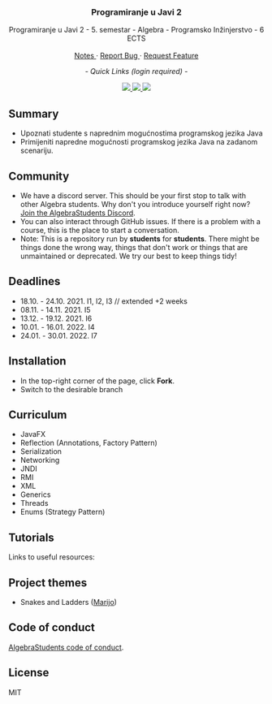 <div align="center">
	<h3 align="center">Programiranje u Javi 2</h3>
	<p align="center">
		Programiranje u Javi 2 - 5. semestar - Algebra - Programsko Inžinjerstvo - 6 ECTS
		<br />
		<br />
		<a href="https://github.com/AlgebraStudentCollab/programiranje-u-javi-2/issues">
			Notes
		</a>
		<span> · </span>
		<a href="https://github.com/AlgebraStudentCollab/programiranje-u-javi-2/issues">
			Report Bug
		</a>
		<span> · </span>
		<a  href="https://github.com/AlgebraStudentCollab/programiranje-u-javi-2/issues">
			Request Feature
		</a>
	</p>
</div>

<div align='center'>
	<p align="center"><em>- Quick Links (login required) -</em></p>
	<a href="https://student.racunarstvo.hr/digitalnareferada/#/predmet/3382">
	<img src='https://img.shields.io/badge/infoeduka-blue?style=for-the-badge'>
	</a>
	<a  href="https://student.racunarstvo.hr/digitalnareferada/#/ocjene">
	<img src='https://img.shields.io/badge/points-green?style=for-the-badge'>
	</a>
	<a  href="https://student.racunarstvo.hr/digitalnareferada/#/prisustva">
	<img src='https://img.shields.io/badge/attendence-red?style=for-the-badge'>
	</a>
</div>

## Summary

- Upoznati studente s naprednim mogućnostima programskog jezika Java 
- Primijeniti napredne mogućnosti programskog jezika Java na zadanom scenariju.


## Community

- We have a discord server. This should be your first stop to talk with other Algebra students. Why don't you introduce yourself right now? [Join the AlgebraStudents Discord](https://discord.gg/[]).
- You can also interact through GitHub issues. If there is a problem with a course, this is the place to start a conversation.
- Note: This is a repository run by **students** for **students**. There might be things done the wrong way, things that don't work or things that are unmaintained or deprecated. We try our best to keep things tidy!


## Deadlines

- 18.10. - 24.10. 2021. I1, I2, I3 // extended +2 weeks
- 08.11. - 14.11. 2021. I5
- 13.12. - 19.12. 2021. I6
- 10.01. - 16.01. 2022. I4 
- 24.01. - 30.01. 2022. I7


## Installation

- In the top-right corner of the page, click **Fork**.
- Switch to the desirable branch


## Curriculum

- JavaFX 
- Reflection (Annotations, Factory Pattern)
- Serialization
- Networking
- JNDI
- RMI
- XML
- Generics
- Threads
- Enums (Strategy Pattern)


## Tutorials

Links to useful resources: 

## Project themes

- Snakes and Ladders ([Marijo](https://github.com/mblaze2))

## Code of conduct

[AlgebraStudents code of conduct](https://github.com/AlgebraStudentCollab/code-of-conduct).

## License

MIT
